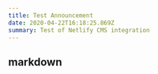```yaml
---
title: Test Announcement
date: 2020-04-22T16:18:25.869Z
summary: Test of Netlify CMS integration
---
```

## markdown